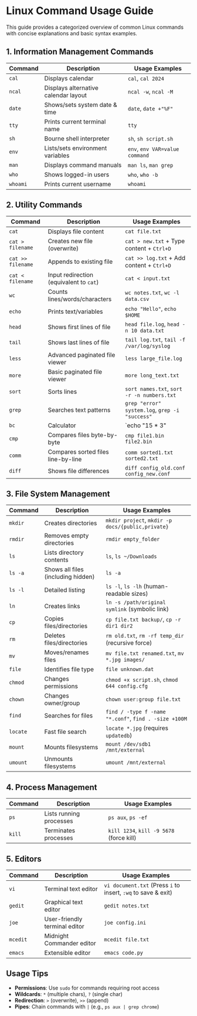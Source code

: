 # Linux Command Usage Guide

This guide provides a categorized overview of common Linux commands with concise explanations and basic syntax examples.

## 1. Information Management Commands

| Command   | Description                          | Usage Examples                              |
|-----------|--------------------------------------|--------------------------------------------|
| `cal`     | Displays calendar                    | `cal`, `cal 2024`                          |
| `ncal`    | Displays alternative calendar layout | `ncal -w`, `ncal -M`                       |
| `date`    | Shows/sets system date & time        | `date`, `date +"%F"`                       |
| `tty`     | Prints current terminal name         | `tty`                                      |
| `sh`      | Bourne shell interpreter             | `sh`, `sh script.sh`                       |
| `env`     | Lists/sets environment variables     | `env`, `env VAR=value command`             |
| `man`     | Displays command manuals             | `man ls`, `man grep`                       |
| `who`     | Shows logged-in users                | `who`, `who -b`                            |
| `whoami`  | Prints current username              | `whoami`                                   |


## 2. Utility Commands

| Command               | Description                              | Usage Examples                                  |
|-----------------------|------------------------------------------|------------------------------------------------|
| `cat`                 | Displays file content                    | `cat file.txt`                                 |
| `cat > filename`      | Creates new file (overwrite)             | `cat > new.txt` + Type content + `Ctrl+D`      |
| `cat >> filename`     | Appends to existing file                 | `cat >> log.txt` + Add content + `Ctrl+D`      |
| `cat < filename`      | Input redirection (equivalent to `cat`)  | `cat < input.txt`                              |
| `wc`                  | Counts lines/words/characters            | `wc notes.txt`, `wc -l data.csv`               |
| `echo`                | Prints text/variables                    | `echo "Hello"`, `echo $HOME`                   |
| `head`                | Shows first lines of file                | `head file.log`, `head -n 10 data.txt`         |
| `tail`                | Shows last lines of file                 | `tail log.txt`, `tail -f /var/log/syslog`      |
| `less`                | Advanced paginated file viewer           | `less large_file.log`                          |
| `more`                | Basic paginated file viewer              | `more long_text.txt`                           |
| `sort`                | Sorts lines                              | `sort names.txt`, `sort -r -n numbers.txt`     |
| `grep`                | Searches text patterns                   | `grep "error" system.log`, `grep -i "success"` |
| `bc`                  | Calculator                               | `echo "15 * 3" | bc`                            |
| `cmp`                 | Compares files byte-by-byte              | `cmp file1.bin file2.bin`                     |
| `comm`                | Compares sorted files line-by-line       | `comm sorted1.txt sorted2.txt`                |
| `diff`                | Shows file differences                   | `diff config_old.conf config_new.conf`         |


## 3. File System Management


| Command         | Description                              | Usage Examples                                  |
|-----------------|------------------------------------------|------------------------------------------------|
| `mkdir`         | Creates directories                      | `mkdir project`, `mkdir -p docs/{public,private}` |
| `rmdir`         | Removes empty directories                | `rmdir empty_folder`                           |
| `ls`            | Lists directory contents                 | `ls`, `ls ~/Downloads`                         |
| `ls -a`         | Shows all files (including hidden)       | `ls -a`                                        |
| `ls -l`         | Detailed listing                         | `ls -l`, `ls -lh` (human-readable sizes)       |
| `ln`            | Creates links                            | `ln -s /path/original symlink` (symbolic link) |
| `cp`            | Copies files/directories                 | `cp file.txt backup/`, `cp -r dir1 dir2`       |
| `rm`            | Deletes files/directories                | `rm old.txt`, `rm -rf temp_dir` (recursive force) |
| `mv`            | Moves/renames files                      | `mv file.txt renamed.txt`, `mv *.jpg images/`  |
| `file`          | Identifies file type                     | `file unknown.dat`                             |
| `chmod`         | Changes permissions                      | `chmod +x script.sh`, `chmod 644 config.cfg`   |
| `chown`         | Changes owner/group                      | `chown user:group file.txt`                    |
| `find`          | Searches for files                       | `find / -type f -name "*.conf"`, `find . -size +100M` |
| `locate`        | Fast file search                         | `locate *.jpg` (requires `updatedb`)           |
| `mount`         | Mounts filesystems                       | `mount /dev/sdb1 /mnt/external`                |
| `umount`        | Unmounts filesystems                     | `umount /mnt/external`                         |



## 4. Process Management

| Command   | Description                          | Usage Examples                                  |
|-----------|--------------------------------------|------------------------------------------------|
| `ps`      | Lists running processes              | `ps aux`, `ps -ef`                             |
| `kill`    | Terminates processes                 | `kill 1234`, `kill -9 5678` (force kill)       |



## 5. Editors

| Command   | Description                          | Usage Examples                                  |
|-----------|--------------------------------------|------------------------------------------------|
| `vi`      | Terminal text editor                 | `vi document.txt` (Press `i` to insert, `:wq` to save & exit) |
| `gedit`   | Graphical text editor                | `gedit notes.txt`                              |
| `joe`     | User-friendly terminal editor        | `joe config.ini`                               |
| `mcedit`  | Midnight Commander editor            | `mcedit file.txt`                              |
| `emacs`   | Extensible editor                    | `emacs code.py`                                |


## Usage Tips
- **Permissions**: Use `sudo` for commands requiring root access
- **Wildcards**: `*` (multiple chars), `?` (single char)
- **Redirection**: `>` (overwrite), `>>` (append)
- **Pipes**: Chain commands with `|` (e.g., `ps aux | grep chrome`)

